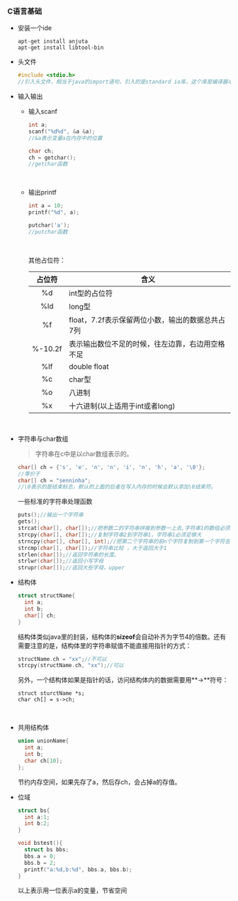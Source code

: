 ### C语言基础

- 安装一个ide

  ```
  apt-get install anjuta
  apt-get install libtool-bin
  ```

- 头文件

  ```c
  #include <stdio.h>
  //引入头文件，相当于java的import语句，引入的是standard io库，这个库是编译器本身提供的
  ```

- 输入输出

  - 输入scanf

    ```c
    int a;
    scanf("%d%d", &a &a);
    //&a表示变量a在内存中的位置
    ```
    ```c
    char ch;
    ch = getchar();
    //getchar函数
    ```

    ​

  - 输出printf

    ```c
    int a = 10;
    printf("%d", a);
    ```

    ```c
    putchar('a');
    //putchar函数
    ```

    ​

    其他占位符：

    |   占位符   | 含义                            |
    | :-----: | ----------------------------- |
    |   %d    | int型的占位符                      |
    |   %ld   | long型                         |
    |   %f    | float，7.2f表示保留两位小数，输出的数据总共占7列 |
    | %-10.2f | 表示输出数位不足的时候，往左边靠，右边用空格不足      |
    |   %lf   | double float                  |
    |   %c    | char型                         |
    |   %o    | 八进制                           |
    |   %x    | 十六进制(以上适用于int或者long)          |


  ​

- 字符串与char数组

  > 字符串在c中是以char数组表示的。

  ```c
  char[] ch = {'s', 'e', 'n', 'n', 'i', 'n', 'h', 'a', '\0'};
  //等价于
  char[] ch = "senninha"; 
  //\0表示的是结束标志，默认的上面的后者在写入内存的时候会默认添加\0结束符。
  ```

  一些标准的字符串处理函数

  ```c
  puts();//输出一个字符串
  gets();
  strcat(char[], char[]);//把参数二的字符串拼接到参数一上去,字符串1的数组必须足够大
  strcpy(char[], char[]);//复制字符串2到字符串1，字符串1必须足够大
  strncpy(char[], char[], int);//把第二个字符串的前n个字符复制到第一个字符去
  strcmp(char[], char[]);//字符串比较 ，大于返回大于1
  strlen(char[]);//返回字符串的长度。
  strlwr(char[]);//返回小写字母
  strupr(char[]);//返回大些字母，upper
  ```




- 结构体

  ```c
  struct structName{
    int a;
    int b;
    char[] ch;
  }
  ```

  结构体类似java里的封装，结构体的**sizeof**会自动补齐为字节4的倍数。还有需要注意的是，结构体里的字符串赋值不能直接用指针的方式：

  ```c
  structName.ch = "xx";//不可以
  strcpy(structName.ch, "xx");//可以
  ```

  另外，一个结构体如果是指针的话，访问结构体内的数据需要用**->**符号：

  ```
  struct sturctName *s;
  char ch[] = s->ch;
  ```

  ​

- 共用结构体

  ```c
  union unionName{
  	int a;
  	int b;
  	char ch[10];
  };
  ```

  节约内存空间，如果先存了a，然后存ch，会占掉a的存值。

- 位域

  ```c
  struct bs{
    int a:1;
    int b:2;
  }

  void bstest(){
  	struct bs bbs;
  	bbs.a = 0;
  	bbs.b = 2;
  	printf("a:%d,b:%d", bbs.a, bbs.b);
  }
  ```

  以上表示用一位表示a的变量，节省空间